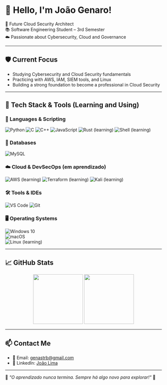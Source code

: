 # 👋 Hello, I'm João Genaro!

🎯 Future Cloud Security Architect  
📚 Software Engineering Student – 3rd Semester  
☁️ Passionate about Cybersecurity, Cloud and Governance  

---

## 🛡️ Current Focus
- Studying Cybersecurity and Cloud Security fundamentals  
- Practicing with AWS, IAM, SIEM tools, and Linux  
- Building a strong foundation to become a professional in Cloud Security  

---

## 🚀 Tech Stack & Tools (Learning and Using)

### 🧠 Languages & Scripting
![Python](https://img.shields.io/badge/Python-3670A0?style=for-the-badge&logo=python&logoColor=ffdd54)
![C](https://img.shields.io/badge/C-00599C?style=for-the-badge&logo=c&logoColor=white)
![C++](https://img.shields.io/badge/C++-00599C?style=for-the-badge&logo=c%2B%2B&logoColor=white)
![JavaScript](https://img.shields.io/badge/JavaScript-F7DF1E?style=for-the-badge&logo=javascript&logoColor=black)
![Rust (learning)](https://img.shields.io/badge/Rust-000000?style=for-the-badge&logo=rust&logoColor=white)
![Shell (learning)](https://img.shields.io/badge/Shell-121011?style=for-the-badge&logo=gnu-bash&logoColor=white)

### 💾 Databases
![MySQL](https://img.shields.io/badge/MySQL-4479A1?style=for-the-badge&logo=mysql&logoColor=white)

### ☁️ Cloud & DevSecOps (em aprendizado)
![AWS (learning)](https://img.shields.io/badge/AWS-FF9900?style=for-the-badge&logo=amazonaws&logoColor=white)
![Terraform (learning)](https://img.shields.io/badge/Terraform-7B42BC?style=for-the-badge&logo=terraform&logoColor=white)
![Kali (learning)](https://img.shields.io/badge/Kali%20Linux-557C94?style=for-the-badge&logo=kalilinux&logoColor=white)

### 🛠️ Tools & IDEs
![VS Code](https://img.shields.io/badge/VSCode-007ACC?style=for-the-badge&logo=visual-studio-code&logoColor=white)
![Git](https://img.shields.io/badge/Git-F05032?style=for-the-badge&logo=git&logoColor=white)

### 🖥️ Operating Systems  
![Windows 10](https://img.shields.io/badge/Windows-10-blue?style=for-the-badge&logo=windows&logoColor=white)  
![macOS](https://img.shields.io/badge/macOS-000000?style=for-the-badge&logo=apple&logoColor=white)  
![Linux (learning)](https://img.shields.io/badge/Linux-(Learning)-FCC624?style=for-the-badge&logo=linux&logoColor=black)

---

## 📈 GitHub Stats

<p align="center">
  <img height="160em" src="https://github-readme-stats.vercel.app/api?username=joaogenaro11&show_icons=true&theme=radical"/>
  <img height="160em" src="https://github-readme-stats.vercel.app/api/top-langs/?username=joaogenaro11&layout=compact&theme=radical"/>
</p>

---

## 📫 Contact Me

- 📧 Email: genastrb@gmail.com  
- 💼 LinkedIn: [João Lima](https://www.linkedin.com/in/joão-lima/)  

---

🧠 *"O aprendizado nunca termina. Sempre há algo novo para explorar!"* 🚀
